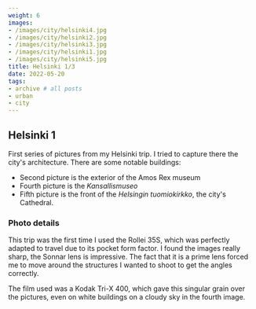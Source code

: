 ```yaml
---
weight: 6
images:
- /images/city/helsinki4.jpg
- /images/city/helsinki2.jpg
- /images/city/helsinki3.jpg
- /images/city/helsinki1.jpg
- /images/city/helsinki5.jpg
title: Helsinki 1/3
date: 2022-05-20
tags:
- archive # all posts
- urban
- city
---
```


## Helsinki 1

First series of pictures from my Helsinki trip. I tried to capture there the city's architecture.
There are some notable buildings:
 - Second picture is the exterior of the Amos Rex museum
 - Fourth picture is the *Kansallismuseo*
 - Fifth picture is the front of the *Helsingin tuomiokirkko*, the city's Cathedral.
 
### Photo details

This trip was the first time I used the Rollei 35S, which was perfectly adapted to travel due to its pocket form factor.
I found the images really sharp, the Sonnar lens is impressive. The fact that it is a prime lens forced me to move around the structures I wanted to shoot to get the angles correctly.

The film used was a Kodak Tri-X 400, which gave this singular grain over the pictures, even on white buildings on a cloudy sky in the fourth image.